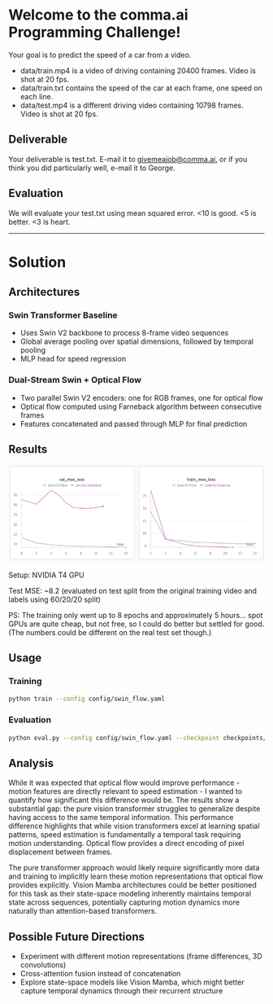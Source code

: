Welcome to the comma.ai Programming Challenge!
======

Your goal is to predict the speed of a car from a video.

- data/train.mp4 is a video of driving containing 20400 frames. Video is shot at 20 fps.
- data/train.txt contains the speed of the car at each frame, one speed on each line.
- data/test.mp4 is a different driving video containing 10798 frames. Video is shot at 20 fps.

Deliverable
-----

Your deliverable is test.txt. E-mail it to givemeajob@comma.ai, or if you think you did particularly well, e-mail it to George.

Evaluation
-----

We will evaluate your test.txt using mean squared error. <10 is good. <5 is better. <3 is heart.

---

# Solution

## Architectures

###  Swin Transformer Baseline

- Uses Swin V2 backbone to process 8-frame video sequences
- Global average pooling over spatial dimensions, followed by temporal pooling
- MLP head for speed regression

###  Dual-Stream Swin + Optical Flow

- Two parallel Swin V2 encoders: one for RGB frames, one for optical flow
- Optical flow computed using Farneback algorithm between consecutive frames
- Features concatenated and passed through MLP for final prediction

## Results 

![Model Results](assets/chart-swin-v2.png)

Setup: NVIDIA T4 GPU

Test MSE: ~8.2 (evaluated on test split from the original training video and labels using 60/20/20 split)

PS: The training only went up to 8 epochs and approximately 5 hours... spot GPUs are quite cheap, but not free, so I could do better but settled for good. (The numbers could be different on the real test set though.)

## Usage

### Training
```bash
python train --config config/swin_flow.yaml
```

### Evaluation
```bash
python eval.py --config config/swin_flow.yaml --checkpoint checkpoints/SwinTransformerV2-flow-8-epochs.pth
```

## Analysis
While it was expected that optical flow would improve performance - motion features are directly relevant to speed estimation - I wanted to quantify how significant this difference would be. The results show a substantial gap: the pure vision transformer struggles to generalize despite having access to the same temporal information.
This performance difference highlights that while vision transformers excel at learning spatial patterns, speed estimation is fundamentally a temporal task requiring motion understanding. Optical flow provides a direct encoding of pixel displacement between frames. 

The pure transformer approach would likely require significantly more data and training to implicitly learn these motion representations that optical flow provides explicitly. Vision Mamba architectures could be better positioned for this task as their state-space modeling inherently maintains temporal state across sequences, potentially capturing motion dynamics more naturally than attention-based transformers.

## Possible Future Directions
- Experiment with different motion representations (frame differences, 3D convolutions)
- Cross-attention fusion instead of concatenation
- Explore state-space models like Vision Mamba, which might better capture temporal dynamics through their recurrent structure




